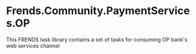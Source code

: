 # Frends.Community.PaymentServices.OP
This FRENDS task library contains a set of tasks for consuming OP bank's web services channel
